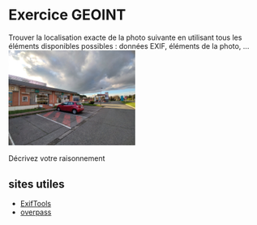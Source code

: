 # Exercice GEOINT

Trouver la localisation exacte de la photo suivante en utilisant tous les éléments disponibles possibles : données EXIF, éléments de la photo, ...
<img src="./guess.jpg" width=250>

Décrivez votre raisonnement 

## sites utiles
* [ExifTools](https://exiftool.org/)
* [overpass](https://overpass-turbo.eu)
  
